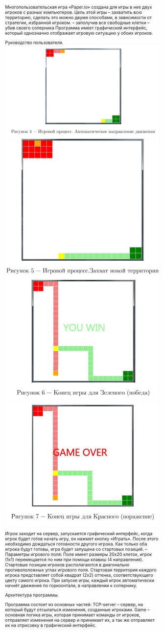 Многопользовательская игра «Paper.io» создана для игры в нее двух
игроков с разных компьютеров. Цель этой игры – захватить всю территорию, сделать это можно двумя способами, в зависимости от стратегии,
избранной игроком.
– заполучив все свободные клетки
– убив своего соперника
Программа имеет графический интерфейс, который однозначно отображает игровую ситуацию у обоих игроков.

Руководство пользователя.
![Image 1](https://github.com/vanyakozub/IMG-for-PaperIO/raw/master/1.png)
![Image 2](https://github.com/vanyakozub/IMG-for-PaperIO/raw/master/2.png)
![Image 3](https://github.com/vanyakozub/IMG-for-PaperIO/raw/master/3.png)
![Image 4](https://github.com/vanyakozub/IMG-for-PaperIO/raw/master/4.png)

Игрок заходит на сервер, запускается графический интерфейс, когда
игрок будет готов начать игру, он нажмет кнопку «Играть». После этого
необходимо дождаться готовности другого игрока. Как только оба игрока
будут готовы, игра будет запущена со стартовых позиций.
– Параметры игрового поля:
Поле имеет размеры 20х20 клеток, игрок (1х1) перемещается по ним при
помощи клавиш (4 направления). Стартовые позиции игроков располагаются в диагонально противоположных углах игрового поля. 
Стартовая территория каждого игрока представляет собой квадрат (2х2) оттенка, соответствующего цвету самого игрока. 
При запуске игры, каждый игрок автоматически начнёт движение по горизонтали, в направлении к сопернику.


Архитектура программы.

Программа состоит из основных частей: TCP-server – сервер, на который будут отсылаться изменения, созданные игроками.
Game – основная логика игры, которая принимает команды от игроков, отправляет изменения на сервер и принимает их, а 
так же отправляет их на отрисовку в графический интерфейс.
